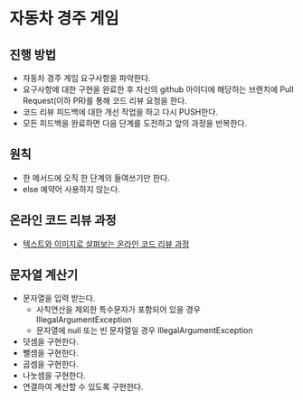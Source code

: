 # 자동차 경주 게임
## 진행 방법
* 자동차 경주 게임 요구사항을 파악한다.
* 요구사항에 대한 구현을 완료한 후 자신의 github 아이디에 해당하는 브랜치에 Pull Request(이하 PR)를 통해 코드 리뷰 요청을 한다.
* 코드 리뷰 피드백에 대한 개선 작업을 하고 다시 PUSH한다.
* 모든 피드백을 완료하면 다음 단계를 도전하고 앞의 과정을 반복한다.

## 원칙
* 한 메서드에 오직 한 단계의 들여쓰기만 한다. 
* else 예약어 사용하지 않는다. 

## 온라인 코드 리뷰 과정
* [텍스트와 이미지로 살펴보는 온라인 코드 리뷰 과정](https://github.com/next-step/nextstep-docs/tree/master/codereview)

## 문자열 계산기 
* 문자열을 입력 받는다.
    * 사칙연산을 제외한 특수문자가 포함되어 있을 경우 IllegalArgumentException
    * 문자열에 null 또는 빈 문자열일 경우 IllegalArgumentException
* 덧셈을 구현한다.
* 뺄셈을 구현한다.
* 곱셈을 구현한다.
* 나눗셈을 구현한다.
* 연결하여 계산할 수 있도록 구현한다. 